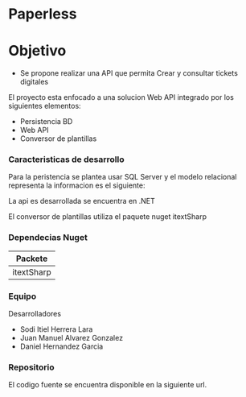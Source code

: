 # Paperless


# Objetivo

  - Se propone realizar una API que permita Crear y consultar tickets digitales

El proyecto esta enfocado a una solucion Web API integrado por los siguientes elementos:

  - Persistencia BD
  - Web API
  - Conversor de plantillas


### Caracteristicas de desarrollo

Para la peristencia se plantea usar SQL Server y  el modelo relacional representa la informacion es el siguiente:

La api es desarrollada se encuentra en .NET 

El conversor de plantillas utiliza el paquete nuget itextSharp


### Dependecias Nuget
| Packete |
| ------ | 
| itextSharp |


### Equipo

Desarrolladores
- Sodi Itiel Herrera Lara
- Juan Manuel Alvarez Gonzalez
- Daniel Hernandez Garcia



### Repositorio
El codigo fuente se encuentra disponible en la siguiente url.


   [Codigo Fuente]: <https://github.com/dhernandezg/HackatonGS_PaperLess.git>
